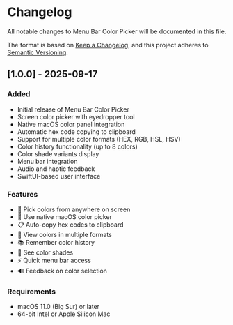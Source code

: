 # Changelog

All notable changes to Menu Bar Color Picker will be documented in this file.

The format is based on [Keep a Changelog](https://keepachangelog.com/en/1.0.0/),
and this project adheres to [Semantic Versioning](https://semver.org/spec/v2.0.0.html).

## [1.0.0] - 2025-09-17

### Added
- Initial release of Menu Bar Color Picker
- Screen color picker with eyedropper tool
- Native macOS color panel integration
- Automatic hex code copying to clipboard
- Support for multiple color formats (HEX, RGB, HSL, HSV)
- Color history functionality (up to 8 colors)
- Color shade variants display
- Menu bar integration
- Audio and haptic feedback
- SwiftUI-based user interface

### Features
- 🎯 Pick colors from anywhere on screen
- 🎨 Use native macOS color picker
- 📋 Auto-copy hex codes to clipboard
- 🎨 View colors in multiple formats
- 📚 Remember color history
- 🌈 See color shades
- ⚡ Quick menu bar access
- 🔊 Feedback on color selection

### Requirements
- macOS 11.0 (Big Sur) or later
- 64-bit Intel or Apple Silicon Mac